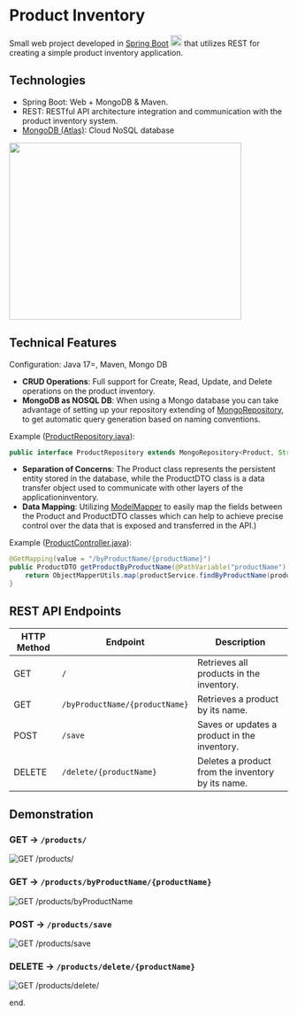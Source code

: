 # Product Inventory
Small web project developed in [Spring Boot](https://spring.io/projects/spring-boot) <img src="https://s12.gifyu.com/images/SQGEq.png" width="20" height="20"> that utilizes REST for creating a simple product inventory application.

## Technologies
- Spring Boot: Web + MongoDB & Maven.
- REST: RESTful API architecture integration and communication with the product inventory system.
- [MongoDB (Atlas)](https://www.mongodb.com/atlas/database): Cloud NoSQL database
<img src="https://s12.gifyu.com/images/SQGEp.png" width="420" height="320">

## Technical Features
Configuration: Java 17=, Maven, Mongo DB
- **CRUD Operations**: Full support for Create, Read, Update, and Delete operations on the product inventory.
- **MongoDB as NOSQL DB**: When using a Mongo database you can take advantage of setting up your repository extending of [MongoRepository](https://docs.spring.io/spring-data/mongodb/docs/current/api/org/springframework/data/mongodb/repository/MongoRepository.html), to get automatic query generation based on naming conventions.

Example ([ProductRepository.java](https://github.com/AdrianAlonsoDev/Product-Inventory/blob/main/src/main/java/dev/adrianalonso/inventoryproduct/repository/ProductRepository.java)):
```java
public interface ProductRepository extends MongoRepository<Product, String>
```
- **Separation of Concerns**: The Product class represents the persistent entity stored in the database, while the ProductDTO class is a data transfer object used to communicate with other layers of the applicationinventory.
- **Data Mapping**: Utilizing [ModelMapper](https://modelmapper.org/getting-started/) to easily map the fields between the Product and ProductDTO classes which can help to achieve precise control over the data that is exposed and transferred in the API.)

Example ([ProductController.java](https://github.com/AdrianAlonsoDev/Product-Inventory/blob/main/src/main/java/dev/adrianalonso/inventoryproduct/controller/ProductController.java#L35)):
```java
@GetMapping(value = "/byProductName/{productName}")
public ProductDTO getProductByProductName(@PathVariable("productName") String productName) {
    return ObjectMapperUtils.map(productService.findByProductName(productName), ProductDTO.class);
}
```

## REST API Endpoints
| HTTP Method | Endpoint                    | Description                                |
|-------------|-----------------------------|--------------------------------------------|
| GET         | `/`                         | Retrieves all products in the inventory.   |
| GET         | `/byProductName/{productName}` | Retrieves a product by its name.         |
| POST        | `/save`                     | Saves or updates a product in the inventory. |
| DELETE      | `/delete/{productName}`     | Deletes a product from the inventory by its name. |

## Demonstration
### GET -> `/products/`
![GET /products/](https://s11.gifyu.com/images/SQGTy.gif)
### GET -> `/products/byProductName/{productName}`
![GET /products/byProductName](https://s11.gifyu.com/images/SQGTJ.gif)
### POST -> `/products/save`
![GET /products/save](https://s12.gifyu.com/images/SQGwD.gif)
### DELETE -> `/products/delete/{productName}`
![GET /products/delete/](https://s11.gifyu.com/images/SQGwB.gif)

end.
